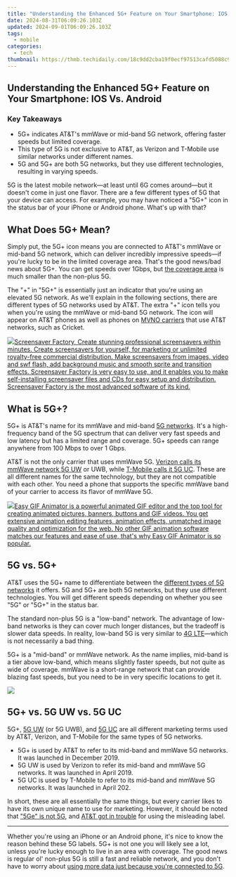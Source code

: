```yaml
---
title: "Understanding the Enhanced 5G+ Feature on Your Smartphone: IOS Vs. Android"
date: 2024-08-31T06:09:26.103Z
updated: 2024-09-01T06:09:26.103Z
tags:
  - mobile
categories:
  - tech
thumbnail: https://thmb.techidaily.com/18c9dd2cba19f0ecf97513cafd5088c9e4acab9c65510cdf2678db2edca6954d.jpg
---
```


## Understanding the Enhanced 5G+ Feature on Your Smartphone: IOS Vs. Android

### Key Takeaways

* 5G+ indicates AT&T's mmWave or mid-band 5G network, offering faster speeds but limited coverage.
* This type of 5G is not exclusive to AT&T, as Verizon and T-Mobile use similar networks under different names.
* 5G and 5G+ are both 5G networks, but they use different technologies, resulting in varying speeds.

 5G is the latest mobile network—at least until 6G comes around—but it doesn't come in just one flavor. There are a few different types of 5G that your device can access. For example, you may have noticed a "5G+" icon in the status bar of your iPhone or Android phone. What's up with that?

##  What Does 5G+ Mean?

 Simply put, the 5G+ icon means you are connected to AT&T's mmWave or mid-band 5G network, which can deliver incredibly impressive speeds—if you're lucky to be in the limited coverage area. That's the good news/bad news about 5G+. You can get speeds over 1Gbps, but [the coverage area](https://www.anrdoezrs.net/links/3607085/type/dlg/sid/UUhtgUeUpU227928/https://www.att.com/maps/wireless-coverage.html?source=EPcc000000000000U) is much smaller than the non-plus 5G.

 The "+" in "5G+" is essentially just an indicator that you're using an elevated 5G network. As we'll explain in the following sections, there are different types of 5G networks used by AT&T. The extra "+" icon tells you when you're using the mmWave or mid-band 5G network. The icon will appear on AT&T phones as well as phones on [MVNO carriers](https://sound-tweaking.techidaily.com/new-in-2024-mastering-audio-clarity-the-most-effective-noise-reduction-tools-revealed/) that use AT&T networks, such as Cricket.

<!-- affiliate ads begin -->
<a href="https://secure.2checkout.com/order/checkout.php?PRODS=194977&QTY=1&AFFILIATE=108875&CART=1"><img src="https://www.blumentals.net/scrfactory/images/screensaver-software.png" border="0">Screensaver Factory, Create stunning professional screensavers within minutes. Create screensavers for yourself, for marketing or unlimited royalty-free commercial distribution. Make screensavers from images, video and swf flash, add background music and smooth sprite and transition effects. Screensaver Factory is very easy to use, and it enables you to make self-installing screensaver files and CDs for easy setup and distribution. Screensaver Factory is the most advanced software of its kind.</a>
<!-- affiliate ads end -->
##  What is 5G+?

 5G+ is AT&T's name for its mmWave and mid-band [5G networks](https://some-knowledge.techidaily.com/2024-approved-free-top-6-best-apps-to-remove-objects-from-photo-on-iphone/). It's a high-frequency band of the 5G spectrum that can deliver very fast speeds and low latency but has a limited range and coverage. 5G+ speeds can range anywhere from 100 Mbps to over 1 Gbps.

 AT&T is not the only carrier that uses mmWave 5G. [Verizon calls its mmWave network 5G UW](https://vimeo-videos.techidaily.com/updated-2024-approved-a-beginners-guide-to-vimeo-caption-addition/) or UWB, while [T-Mobile calls it 5G UC](https://some-skills.techidaily.com/2024-approved-the-magic-of-watching-nba-online-unveiling-the-best-15-strategies/). These are all different names for the same technology, but they are not compatible with each other. You need a phone that supports the specific mmWave band of your carrier to access its flavor of mmWave 5G.

<!-- affiliate ads begin -->
<a href="https://secure.2checkout.com/order/checkout.php?PRODS=174416&QTY=1&AFFILIATE=108875&CART=1"><img src="https://www.easygifanimator.net/images/gif-animator.png" border="0">Easy GIF Animator is a powerful animated GIF editor and the top tool for creating animated pictures, banners, buttons and GIF videos. You get extensive animation editing features, animation effects, unmatched image quality and optimization for the web. No other GIF animation software matches our features and ease of use, that's why Easy GIF Animator is so popular.</a>
<!-- affiliate ads end -->
##  5G vs. 5G+

 AT&T uses the 5G+ name to differentiate between the [different types of 5G networks](https://eaxpv-info.techidaily.com/new-flip-to-fun-converting-youtube-videos-to-playful-download-free-gifs-for-2024/) it offers. 5G and 5G+ are both 5G networks, but they use different technologies. You will get different speeds depending on whether you see "5G" or "5G+" in the status bar.

 The standard non-plus 5G is a "low-band" network. The advantage of low-band networks is they can cover much longer distances, but the tradeoff is slower data speeds. In reality, low-band 5G is very similar to [4G LTE](https://buynow-marvelous.techidaily.com/ace-your-playtime-with-2024s-must-have-console-picks/)—which is not necessarily a bad thing.

 5G+ is a "mid-band" or mmWave network. As the name implies, mid-band is a tier above low-band, which means slightly faster speeds, but not quite as wide of coverage. mmWave is a short-range network that can provide blazing fast speeds, but you need to be in very specific locations to get it.

<!-- affiliate ads begin -->
<a href="https://estore.winxdvd.com/order/checkout.php?PRODS=12653808&QTY=1&AFFILIATE=108875&CART=1"><img src="https://www.winxdvd.com/affiliate/new-banner/wt-500x500.jpg" border="0"></a>
<!-- affiliate ads end -->
##  5G+ vs. 5G UW vs. 5G UC

 5G+, [5G UW](https://vimeo-videos.techidaily.com/updated-2024-approved-a-beginners-guide-to-vimeo-caption-addition/) (or 5G UWB), and [5G UC](https://some-skills.techidaily.com/2024-approved-the-magic-of-watching-nba-online-unveiling-the-best-15-strategies/) are all different marketing terms used by AT&T, Verizon, and T-Mobile for the same types of 5G networks.

* 5G+ is used by AT&T to refer to its mid-band and mmWave 5G networks. It was launched in December 2019.
* 5G UW is used by Verizon to refer its mid-band and mmWave 5G networks. It was launched in April 2019.
* 5G UC is used by T-Mobile to refer to its mid-band and mmWave 5G networks. It was launched in April 202.

 In short, these are all essentially the same things, but every carrier likes to have its own unique name to use for marketing. However, it should be noted that ["5Ge" is not 5G](https://screen-mirroring-recording.techidaily.com/updated-two-screen-triumph-best-recorder-verdict/), and [AT&T got in trouble](https://www.theverge.com/2019/4/22/18511660/att-sprint-5ge-false-advertising-lawsuit-settlement) for using the misleading label.

---

 Whether you're using an iPhone or an Android phone, it's nice to know the reason behind these 5G labels. 5G+ is not one you will likely see a lot, unless you're lucky enough to live in an area with coverage. The good news is regular ol' non-plus 5G is still a fast and reliable network, and you don't have to worry about [using more data just because you're connected to 5G](https://instagram-clips.techidaily.com/in-2024-incorporating-captions-into-instagrams-video-platform/).

<ins class="adsbygoogle"
     style="display:block"
     data-ad-format="autorelaxed"
     data-ad-client="ca-pub-7571918770474297"
     data-ad-slot="1223367746"></ins>



<ins class="adsbygoogle"
     style="display:block"
     data-ad-client="ca-pub-7571918770474297"
     data-ad-slot="8358498916"
     data-ad-format="auto"
     data-full-width-responsive="true"></ins>



